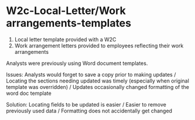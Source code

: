 # W2c-Local-Letter/Work arrangements-templates
1) Local letter template provided with a W2C
2) Work arrangement letters provided to employees reflecting their work arrangements

Analysts were previously using Word document templates.

Issues:
Analysts would forget to save a copy prior to making updates / 
Locating the sections needing updated was timely (especially when original template was overridden) / 
Updates occasionally changed formatting of the word doc template

Solution:
Locating fields to be updated is easier / 
Easier to remove previously used data / 
Formatting does not accidentally get changed
